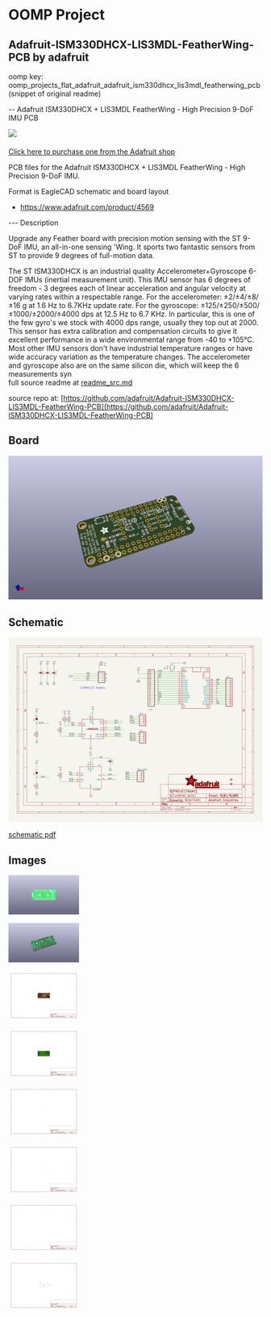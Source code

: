 # OOMP Project  
## Adafruit-ISM330DHCX-LIS3MDL-FeatherWing-PCB  by adafruit  
  
oomp key: oomp_projects_flat_adafruit_adafruit_ism330dhcx_lis3mdl_featherwing_pcb  
(snippet of original readme)  
  
-- Adafruit ISM330DHCX + LIS3MDL FeatherWing - High Precision 9-DoF IMU PCB  
  
<a href="http://www.adafruit.com/products/4569"><img src="assets/4569.jpg?raw=true" width="500px"><br/>  
Click here to purchase one from the Adafruit shop</a>  
  
PCB files for the Adafruit ISM330DHCX + LIS3MDL FeatherWing - High Precision 9-DoF IMU.  
  
Format is EagleCAD schematic and board layout  
* https://www.adafruit.com/product/4569  
  
--- Description  
  
Upgrade any Feather board with precision motion sensing with the ST 9-DoF IMU, an all-in-one sensing 'Wing. It sports two fantastic sensors from ST to provide 9 degrees of full-motion data.  
  
The ST ISM330DHCX is an industrial quality Accelerometer+Gyroscope 6-DOF IMUs (inertial measurement unit). This IMU sensor has 6 degrees of freedom - 3 degrees each of linear acceleration and angular velocity at varying rates within a respectable range. For the accelerometer: ±2/±4/±8/±16 g at 1.6 Hz to 6.7KHz update rate. For the gyroscope: ±125/±250/±500/±1000/±2000/±4000 dps at 12.5 Hz to 6.7 KHz. In particular, this is one of the few gyro's we stock with 4000 dps range, usually they top out at 2000. This sensor has extra calibration and compensation circuits to give it excellent performance in a wide environmental range from -40 to +105°C. Most other IMU sensors don't have industrial temperature ranges or have wide accuracy variation as the temperature changes. The accelerometer and gyroscope also are on the same silicon die, which will keep the 6 measurements syn  
  full source readme at [readme_src.md](readme_src.md)  
  
source repo at: [https://github.com/adafruit/Adafruit-ISM330DHCX-LIS3MDL-FeatherWing-PCB](https://github.com/adafruit/Adafruit-ISM330DHCX-LIS3MDL-FeatherWing-PCB)  
## Board  
  
[![working_3d.png](working_3d_600.png)](working_3d.png)  
## Schematic  
  
[![working_schematic.png](working_schematic_600.png)](working_schematic.png)  
  
[schematic pdf](working_schematic.pdf)  
## Images  
  
[![working_3D_bottom.png](working_3D_bottom_140.png)](working_3D_bottom.png)  
  
[![working_3D_top.png](working_3D_top_140.png)](working_3D_top.png)  
  
[![working_assembly_page_01.png](working_assembly_page_01_140.png)](working_assembly_page_01.png)  
  
[![working_assembly_page_02.png](working_assembly_page_02_140.png)](working_assembly_page_02.png)  
  
[![working_assembly_page_03.png](working_assembly_page_03_140.png)](working_assembly_page_03.png)  
  
[![working_assembly_page_04.png](working_assembly_page_04_140.png)](working_assembly_page_04.png)  
  
[![working_assembly_page_05.png](working_assembly_page_05_140.png)](working_assembly_page_05.png)  
  
[![working_assembly_page_06.png](working_assembly_page_06_140.png)](working_assembly_page_06.png)  
